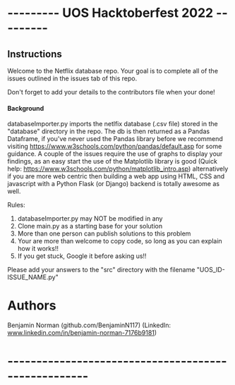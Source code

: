 # --------- UOS Hacktoberfest 2022 ---------

## Instructions

Welcome to the Netflix database repo. Your goal is to complete all of the issues outlined in the issues tab of this repo.

Don't forget to add your details to the contributors file when your done!


#### Background
databaseImporter.py imports the netlfix database (.csv file) stored in the "database" directory in the repo. The db is then returned as a Pandas Dataframe, if you've never used the Pandas library before we recommend visiting https://www.w3schools.com/python/pandas/default.asp  for some guidance. A couple of the issues require the use of graphs to display your findings, as an easy start the use of the Matplotlib library is good (Quick help: https://www.w3schools.com/python/matplotlib_intro.asp) alternatively if you are more web centric then building a web app using HTML, CSS and javascript with a Python Flask (or Django) backend is totally awesome as well.

Rules:
1) databaseImporter.py may NOT be modified in any 
3) Clone main.py as a starting base for your solution
4) More than one person can publish solutions to this problem
5) Your are more than welcome to copy code, so long as you can explain how it works!!
6) If you get stuck, Google it before asking us!! 

Please add your answers to the "src" directory with the filename "UOS_ID-ISSUE_NAME.py"


# Authors

Benjamin Norman (github.com/BenjaminN117) (LinkedIn: www.linkedin.com/in/benjamin-norman-7176b9181)

# ----------------------------------------------------
